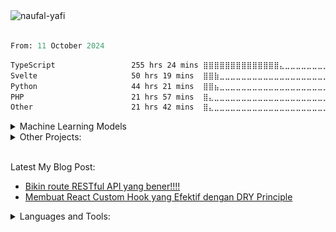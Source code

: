 <section align="left"> 
  <img src="https://komarev.com/ghpvc/?username=naufal-yafi&label=Profile%20views&color=0e75b6&style=flat" alt="naufal-yafi" /> 
</section><br>

```python
From: 11 October 2024
```

<!--START_SECTION:waka-->

```txt
TypeScript                 255 hrs 24 mins ⣿⣿⣿⣿⣿⣿⣿⣿⣿⣿⣿⣿⣿⣿⣄⣀⣀⣀⣀⣀⣀⣀⣀⣀⣀   56.92 %
Svelte                     50 hrs 19 mins  ⣿⣿⣷⣀⣀⣀⣀⣀⣀⣀⣀⣀⣀⣀⣀⣀⣀⣀⣀⣀⣀⣀⣀⣀⣀   11.22 %
Python                     44 hrs 21 mins  ⣿⣿⣦⣀⣀⣀⣀⣀⣀⣀⣀⣀⣀⣀⣀⣀⣀⣀⣀⣀⣀⣀⣀⣀⣀   09.89 %
PHP                        21 hrs 57 mins  ⣿⣄⣀⣀⣀⣀⣀⣀⣀⣀⣀⣀⣀⣀⣀⣀⣀⣀⣀⣀⣀⣀⣀⣀⣀   04.89 %
Other                      21 hrs 42 mins  ⣿⣄⣀⣀⣀⣀⣀⣀⣀⣀⣀⣀⣀⣀⣀⣀⣀⣀⣀⣀⣀⣀⣀⣀⣀   04.84 %
```

<!--END_SECTION:waka-->

<details>
  <summary>Machine Learning Models</summary>
  <section align="left">
    <a href="https://github.com/naufal-yafi/knn-regression.model" target="_blank" rel="noreferrer"> 
      <img src="https://github-readme-stats.vercel.app/api/pin/?username=naufal-yafi&repo=knn-regression.model">
    </a>
    <a href="https://github.com/naufal-yafi/text-mining-nb.model" target="_blank" rel="noreferrer"> 
      <img src="https://github-readme-stats.vercel.app/api/pin/?username=naufal-yafi&repo=text-mining-nb.model">
    </a>
  </section>
</details>

<details>
  <summary>Other Projects:</summary>
  <section align="left">
    <a href="https://github.com/naufal-yafi/image-converter" target="_blank" rel="noreferrer"> 
      <img src="https://github-readme-stats.vercel.app/api/pin/?username=naufal-yafi&repo=image-converter">
    </a>
    <a href="https://github.com/naufal-yafi/misoh" target="_blank" rel="noreferrer"> 
      <img src="https://github-readme-stats.vercel.app/api/pin/?username=naufal-yafi&repo=misoh">
    </a>
    <a href="https://github.com/naufal-yafi/collosal-slicing-design" target="_blank" rel="noreferrer"> 
      <img src="https://github-readme-stats.vercel.app/api/pin/?username=naufal-yafi&repo=collosal-slicing-design">
    </a>
    <a href="https://github.com/naufal-yafi/landing-page-frivo" target="_blank" rel="noreferrer"> 
      <img src="https://github-readme-stats.vercel.app/api/pin/?username=naufal-yafi&repo=landing-page-frivo">
    </a>
  </section>
</details>
<br/>

<p>Latest My Blog Post:</p>

<!-- BLOG-POST-LIST:START -->
- [Bikin route RESTful API yang bener!!!!](https://yapppiiii.medium.com/jangan-membuat-route-sembarangan-pada-restful-api-begini-caranya-best-practice-route-eb09378fc884?source=rss-fbf0827113e------2)
- [Membuat React Custom Hook yang Efektif dengan DRY Principle](https://yapppiiii.medium.com/redudansi-pada-hook-react-224e6abd9bb9?source=rss-fbf0827113e------2)
<!-- BLOG-POST-LIST:END -->

<details>
  <summary>Languages and Tools: </summary>

  <section align="left">
    <a href="https://babeljs.io/" target="_blank" rel="noreferrer"> 
      <img src="https://www.vectorlogo.zone/logos/babeljs/babeljs-icon.svg" alt="babel" width="40" height="40"/>
    </a>
    <a href="https://www.gnu.org/software/bash/" target="_blank" rel="noreferrer"> 
      <img src="https://www.vectorlogo.zone/logos/gnu_bash/gnu_bash-icon.svg" alt="bash" width="40" height="40"/>
    </a>
    <a href="https://www.chartjs.org" target="_blank" rel="noreferrer"> 
      <img src="https://www.chartjs.org/media/logo-title.svg" alt="chartjs" width="40" height="40"/> 
    </a>
    <a href="https://www.w3schools.com/css/" target="_blank" rel="noreferrer"> 
      <img src="https://raw.githubusercontent.com/devicons/devicon/master/icons/css3/css3-original-wordmark.svg" alt="css3" width="40" height="40"/> 
    </a>
    <a href="https://www.cypress.io" target="_blank" rel="noreferrer"> 
      <img src="https://raw.githubusercontent.com/simple-icons/simple-icons/6e46ec1fc23b60c8fd0d2f2ff46db82e16dbd75f/icons/cypress.svg" alt="cypress" width="40" height="40"/>
    </a>
    <a href="https://dart.dev" target="_blank" rel="noreferrer"> 
      <img src="https://www.vectorlogo.zone/logos/dartlang/dartlang-icon.svg" alt="dart" width="40" height="40"/>
    </a> 
    <a href="https://www.djangoproject.com/" target="_blank" rel="noreferrer"> 
      <img src="https://cdn.worldvectorlogo.com/logos/django.svg" alt="django" width="40" height="40"/>
    </a> 
    <a href="https://www.docker.com/" target="_blank" rel="noreferrer"> 
      <img src="https://raw.githubusercontent.com/devicons/devicon/master/icons/docker/docker-original-wordmark.svg" alt="docker" width="40" height="40"/> 
    </a> 
    <a href="https://expressjs.com" target="_blank" rel="noreferrer"> 
      <img src="https://raw.githubusercontent.com/devicons/devicon/master/icons/express/express-original-wordmark.svg" alt="express" width="40" height="40"/> 
    </a> 
    <a href="https://www.figma.com/" target="_blank" rel="noreferrer"> 
      <img src="https://www.vectorlogo.zone/logos/figma/figma-icon.svg" alt="figma" width="40" height="40"/> 
    </a> 
    <a href="https://firebase.google.com/" target="_blank" rel="noreferrer"> 
      <img src="https://www.vectorlogo.zone/logos/firebase/firebase-icon.svg" alt="firebase" width="40" height="40"/> 
    </a> 
    <a href="https://flutter.dev" target="_blank" rel="noreferrer"> 
      <img src="https://www.vectorlogo.zone/logos/flutterio/flutterio-icon.svg" alt="flutter" width="40" height="40"/> 
    </a> 
    <a href="https://git-scm.com/" target="_blank" rel="noreferrer"> 
      <img src="https://www.vectorlogo.zone/logos/git-scm/git-scm-icon.svg" alt="git" width="40" height="40"/> 
    </a> 
    <a href="https://www.w3.org/html/" target="_blank" rel="noreferrer"> 
      <img src="https://raw.githubusercontent.com/devicons/devicon/master/icons/html5/html5-original-wordmark.svg" alt="html5" width="40" height="40"/> 
    </a> 
    <a href="https://www.java.com" target="_blank" rel="noreferrer"> 
      <img src="https://raw.githubusercontent.com/devicons/devicon/master/icons/java/java-original.svg" alt="java" width="40" height="40"/> 
    </a> 
    <a href="https://developer.mozilla.org/en-US/docs/Web/JavaScript" target="_blank" rel="noreferrer"> 
      <img src="https://raw.githubusercontent.com/devicons/devicon/master/icons/javascript/javascript-original.svg" alt="javascript" width="40" height="40"/> 
    </a> 
    <a href="https://jestjs.io" target="_blank" rel="noreferrer"> 
      <img src="https://www.vectorlogo.zone/logos/jestjsio/jestjsio-icon.svg" alt="jest" width="40" height="40"/> 
    </a> 
    <a href="https://laravel.com/" target="_blank" rel="noreferrer"> 
      <img src="https://raw.githubusercontent.com/devicons/devicon/master/icons/laravel/laravel-plain-wordmark.svg" alt="laravel" width="40" height="40"/> 
    </a> 
    <a href="https://www.linux.org/" target="_blank" rel="noreferrer"> 
      <img src="https://raw.githubusercontent.com/devicons/devicon/master/icons/linux/linux-original.svg" alt="linux" width="40" height="40"/> 
    </a> 
    <a href="https://mariadb.org/" target="_blank" rel="noreferrer"> 
      <img src="https://www.vectorlogo.zone/logos/mariadb/mariadb-icon.svg" alt="mariadb" width="40" height="40"/> 
    </a> 
    <a href="https://www.mysql.com/" target="_blank" rel="noreferrer"> 
      <img src="https://raw.githubusercontent.com/devicons/devicon/master/icons/mysql/mysql-original-wordmark.svg" alt="mysql" width="40" height="40"/> 
    </a> 
    <a href="https://nestjs.com/" target="_blank" rel="noreferrer"> 
      <img src="https://raw.githubusercontent.com/devicons/devicon/master/icons/nestjs/nestjs-plain.svg" alt="nestjs" width="40" height="40"/> 
    </a> 
    <a href="https://nextjs.org/" target="_blank" rel="noreferrer"> 
      <img src="https://cdn.worldvectorlogo.com/logos/nextjs-2.svg" alt="nextjs" width="40" height="40"/> 
    </a> 
    <a href="https://nodejs.org" target="_blank" rel="noreferrer"> 
      <img src="https://raw.githubusercontent.com/devicons/devicon/master/icons/nodejs/nodejs-original-wordmark.svg" alt="nodejs" width="40" height="40"/> 
    </a> 
    <a href="https://pandas.pydata.org/" target="_blank" rel="noreferrer"> 
      <img src="https://raw.githubusercontent.com/devicons/devicon/2ae2a900d2f041da66e950e4d48052658d850630/icons/pandas/pandas-original.svg" alt="pandas" width="40" height="40"/> 
    </a> 
    <a href="https://www.photoshop.com/en" target="_blank" rel="noreferrer"> 
      <img src="https://raw.githubusercontent.com/devicons/devicon/master/icons/photoshop/photoshop-line.svg" alt="photoshop" width="40" height="40"/> 
    </a> 
    <a href="https://www.php.net" target="_blank" rel="noreferrer"> 
      <img src="https://raw.githubusercontent.com/devicons/devicon/master/icons/php/php-original.svg" alt="php" width="40" height="40"/> 
    </a> 
    <a href="https://www.postgresql.org" target="_blank" rel="noreferrer"> 
      <img src="https://raw.githubusercontent.com/devicons/devicon/master/icons/postgresql/postgresql-original-wordmark.svg" alt="postgresql" width="40" height="40"/> 
    </a> 
    <a href="https://postman.com" target="_blank" rel="noreferrer"> 
      <img src="https://www.vectorlogo.zone/logos/getpostman/getpostman-icon.svg" alt="postman" width="40" height="40"/> 
    </a> 
    <a href="https://www.python.org" target="_blank" rel="noreferrer"> 
      <img src="https://raw.githubusercontent.com/devicons/devicon/master/icons/python/python-original.svg" alt="python" width="40" height="40"/> 
    </a> 
    <a href="https://reactjs.org/" target="_blank" rel="noreferrer"> 
      <img src="https://raw.githubusercontent.com/devicons/devicon/master/icons/react/react-original-wordmark.svg" alt="react" width="40" height="40"/> 
    </a> 
    <a href="https://reactnative.dev/" target="_blank" rel="noreferrer"> 
      <img src="https://reactnative.dev/img/header_logo.svg" alt="reactnative" width="40" height="40"/> 
    </a> 
    <a href="https://redux.js.org" target="_blank" rel="noreferrer"> 
      <img src="https://raw.githubusercontent.com/devicons/devicon/master/icons/redux/redux-original.svg" alt="redux" width="40" height="40"/> 
    </a> 
    <a href="https://sass-lang.com" target="_blank" rel="noreferrer"> 
      <img src="https://raw.githubusercontent.com/devicons/devicon/master/icons/sass/sass-original.svg" alt="sass" width="40" height="40"/> 
    </a> 
    <a href="https://scikit-learn.org/" target="_blank" rel="noreferrer"> 
      <img src="https://upload.wikimedia.org/wikipedia/commons/0/05/Scikit_learn_logo_small.svg" alt="scikit_learn" width="40" height="40"/> 
    </a> 
    <a href="https://seaborn.pydata.org/" target="_blank" rel="noreferrer"> 
      <img src="https://seaborn.pydata.org/_images/logo-mark-lightbg.svg" alt="seaborn" width="40" height="40"/> 
    </a> 
    <a href="https://tailwindcss.com/" target="_blank" rel="noreferrer"> 
      <img src="https://www.vectorlogo.zone/logos/tailwindcss/tailwindcss-icon.svg" alt="tailwind" width="40" height="40"/> 
    </a> 
    <a href="https://www.typescriptlang.org/" target="_blank" rel="noreferrer"> 
      <img src="https://raw.githubusercontent.com/devicons/devicon/master/icons/typescript/typescript-original.svg" alt="typescript" width="40" height="40"/> 
    </a> 
    <a href="https://webpack.js.org" target="_blank" rel="noreferrer"> 
      <img src="https://raw.githubusercontent.com/devicons/devicon/d00d0969292a6569d45b06d3f350f463a0107b0d/icons/webpack/webpack-original-wordmark.svg" alt="webpack" width="40" height="40"/> 
    </a>
  </section>
</details>
